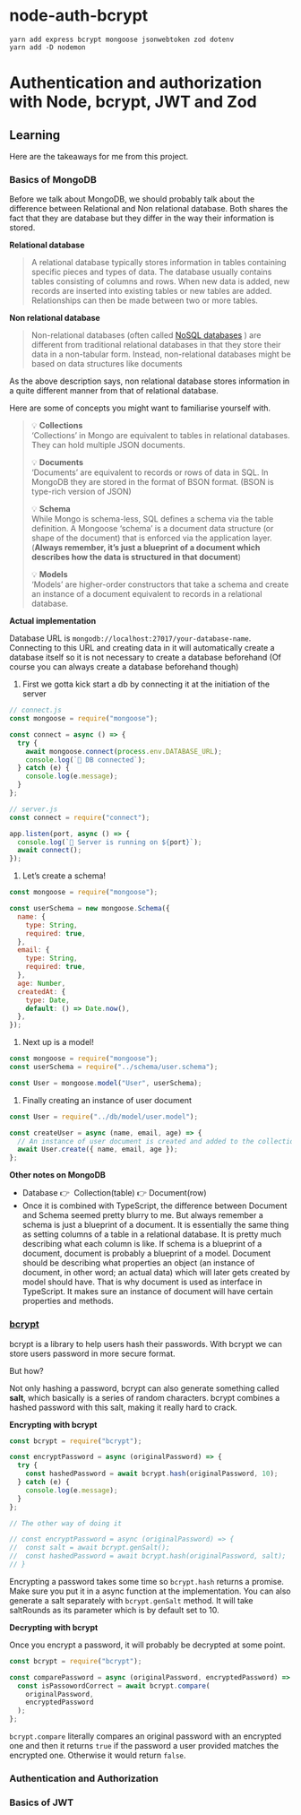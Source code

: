 # node-auth-bcrypt

```
yarn add express bcrypt mongoose jsonwebtoken zod dotenv
yarn add -D nodemon
```

# Authentication and authorization with Node, bcrypt, JWT and Zod

## Learning

Here are the takeaways for me from this project.

### Basics of MongoDB

Before we talk about MongoDB, we should probably talk about the difference between Relational and Non relational database. Both shares the fact that they are database but they differ in the way their information is stored.

**Relational database**

> A relational database typically stores information in tables containing specific pieces and types of data. The database usually contains tables consisting of columns and rows. When new data is added, new records are inserted into existing tables or new tables are added. Relationships can then be made between two or more tables.

**Non relational database**

> Non-relational databases (often called [NoSQL databases](https://www.mongodb.com/nosql-explained)
> ) are different from traditional relational databases in that they store their data in a non-tabular form. Instead, non-relational databases might be based on data structures like documents

As the above description says, non relational database stores information in a quite different manner from that of relational database.

Here are some of concepts you might want to familiarise yourself with.

> 💡 **Collections**\
> ‘Collections’ in Mongo are equivalent to tables in relational databases. They can hold multiple JSON documents.
>
> 💡 **Documents**\
> ‘Documents’ are equivalent to records or rows of data in SQL. In MongoDB they are stored in the format of BSON format. (BSON is type-rich version of JSON)
>
> 💡 **Schema**\
> While Mongo is schema-less, SQL defines a schema via the table definition. A Mongoose ‘schema’ is a document data structure (or shape of the document) that is enforced via the application layer. (**Always remember, it’s just a blueprint of a document which describes how the data is structured in that document**)
>
> 💡 **Models**\
> ‘Models’ are higher-order constructors that take a schema and create an instance of a document equivalent to records in a relational database.

**Actual implementation**

Database URL is `mongodb://localhost:27017/your-database-name`. Connecting to this URL and creating data in it will automatically create a database itself so it is not necessary to create a database beforehand (Of course you can always create a database beforehand though)

1. First we gotta kick start a db by connecting it at the initiation of the server

```jsx
// connect.js
const mongoose = require("mongoose");

const connect = async () => {
  try {
    await mongoose.connect(process.env.DATABASE_URL);
    console.log(`🚀 DB connected`);
  } catch (e) {
    console.log(e.message);
  }
};
```

```jsx
// server.js
const connect = require("connect");

app.listen(port, async () => {
  console.log(`🚀 Server is running on ${port}`);
  await connect();
});
```

1. Let’s create a schema!

```jsx
const mongoose = require("mongoose");

const userSchema = new mongoose.Schema({
  name: {
    type: String,
    required: true,
  },
  email: {
    type: String,
    required: true,
  },
  age: Number,
  createdAt: {
    type: Date,
    default: () => Date.now(),
  },
});
```

1. Next up is a model!

```jsx
const mongoose = require("mongoose");
const userSchema = require("../schema/user.schema");

const User = mongoose.model("User", userSchema);
```

1. Finally creating an instance of user document

```jsx
const User = require("../db/model/user.model");

const createUser = async (name, email, age) => {
  // An instance of user document is created and added to the collection
  await User.create({ name, email, age });
};
```

**Other notes on MongoDB**

- Database 👉  Collection(table) 👉 Document(row)
- Once it is combined with TypeScript, the difference between Document and Schema seemed pretty blurry to me.
  But always remember a schema is just a blueprint of a document. It is essentially the same thing as setting columns of a table in a relational database. It is pretty much describing what each column is like.
  If schema is a blueprint of a document, document is probably a blueprint of a model. Document should be describing what properties an object (an instance of document, in other word; an actual data) which will later gets created by model should have. That is why document is used as interface in TypeScript. It makes sure an instance of document will have certain properties and methods.

### [bcrypt](https://github.com/kelektiv/node.bcrypt.js)

bcrypt is a library to help users hash their passwords. With bcrypt we can store users password in more secure format.

But how?

Not only hashing a password, bcrypt can also generate something called **salt**, which basically is a series of random characters. bcrypt combines a hashed password with this salt, making it really hard to crack.

**Encrypting with bcrypt**

```jsx
const bcrypt = require("bcrypt");

const encryptPassword = async (originalPassword) => {
  try {
    const hashedPassword = await bcrypt.hash(originalPassword, 10);
  } catch (e) {
    console.log(e.message);
  }
};

// The other way of doing it

// const encryptPassword = async (originalPassword) => {
//	const salt = await bcrypt.genSalt();
//  const hashedPassword = await bcrypt.hash(originalPassword, salt);
// }
```

Encrypting a password takes some time so `bcrypt.hash` returns a promise. Make sure you put it in a async function at the implementation. You can also generate a salt separately with `bcrypt.genSalt` method. It will take saltRounds as its parameter which is by default set to 10.

**Decrypting with bcrypt**

Once you encrypt a password, it will probably be decrypted at some point.

```jsx
const bcrypt = require("bcrypt");

const comparePassword = async (originalPassword, encryptedPassword) => {
  const isPassowordCorrect = await bcrypt.compare(
    originalPassword,
    encryptedPassword
  );
};
```

`bcrypt.compare` literally compares an original password with an encrypted one and then it returns `true` if the password a user provided matches the encrypted one. Otherwise it would return `false`.

### Authentication and Authorization

### Basics of JWT
